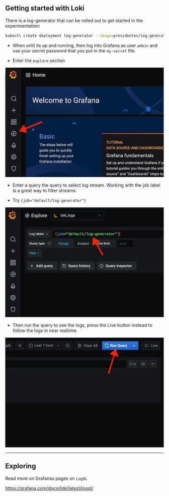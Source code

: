 
Getting started with Loki
-------------------------

There is a log-generator that can be rolled out to get started in the experimentation:

```bash
kubectl create deployment log-generator --image=presidenten/log-generator
```

- When until its up and running, then log into Grafana as user `admin` and use your secret password that you put in the `my-secret` file.

- Enter the `explore` section

<img src="./assets/explore.png" width="600" />

- Enter a query the query to select log stream.
Working with the job label is a great way to filter streams.

- Try `{job="default/log-generator"}`

<img src="./assets/query.png" width="600" />

- Then run the query to see the logs, press the Live button instead to follow the logs in near realtime.

<img src="./assets/run.png" width="600" />

---

Exploring
---------

Read more on Grafanas pages on `LogQL`

https://grafana.com/docs/loki/latest/logql/
